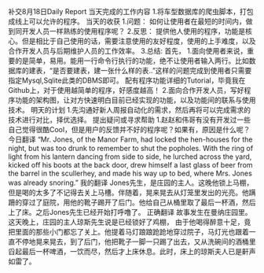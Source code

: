 补交8月18日Daily Report
当天完成的工作内容
1.将车型数据库的爬虫脚本，打包成线上可以允许的程序。
当天的收获
1.问题： 如何让使用者在最短的时间内，做到同开发人员一样熟练的使用程序呢？
2.反思： 提供他人使用的程序，功能是核心。但是相比于自己使用的话，需要注意使用的友好程度，使用的上手难度，以及合作开发人员与后期维护人员的工作效率。
3.总结:
首先，
1.面向使用者来说，重要的是简单，易用。能用一行命令行执行的功能，绝不让使用者输入两行。比如数据库的建表，“是否要建表，建一张什么样的表..”这样的问题完成到使用者只需要指定Mysql,Sqlite此类的DBMS即可。 配有程序功能详细的Tutorial，毕竟我在Github上，对于使用越简单的程序，好感度越高！
2.面向合作开发人员，写好程序功能的架构图，让对方快速明白目前已经实现的功能，以及功能间的联系与使用技术。 
明天的计划
1.先沟通好新人周报自动化的需求，然后再将可以完成需求的技术进行对比，择优选择。
提出疑问或寻求帮助
1.赵赵和伟哥有没有开发过一些自己觉得很酷Cool，但是用户的反馈并不好的程序呢？如果有，原因是什么呢？
今日翻译
“Mr. Jones, of the Manor Farm, had locked the hen-houses for the night, but was too drunk to remember to shut the popholes. With the ring of light from his lantern dancing from side to side, he lurched across the yard, kicked off his boots at the back door, drew himself a last glass of beer from the barrel in the scullerhey, and made his way up to bed, where Mrs. Jones was already snoring.”
我的翻译
Jones先生，是庄园的主人。这晚他锁上马棚，但是喝的太多了不记得去关上马槽。伴随着，晃来晃去从灯笼里发出的光亮。他蹒跚的穿过了庭院，用他的靴子踢开了后门。他给自己从桶里取了最后一杯酒，然后上了床。之后Jones先生已经开始打呼噜了。
正确翻译
故事发生在曼纳庄园里。这天晚上，庄园的主人琼斯先生说是已经锁好了鸡棚， 由于他喝得醉意十足，竟把里面的那些小门都忘了关上。他提着马灯踉踉跄跄地穿过院子，马灯光也跟着一直不停地晃来晃去，到了后门，他把靴子一脚一只踢了出去，又从洗碗间的酒桶里舀起最后一杯啤酒，一饮而尽，然后才上床休息。此时，床上的琼斯夫人已是鼾声如雷了。   